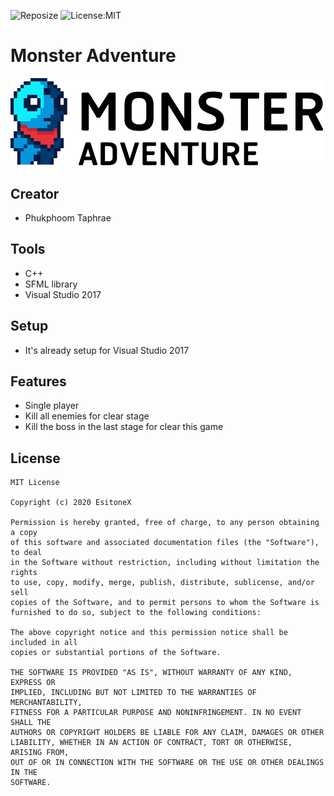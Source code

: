 ![Reposize](https://img.shields.io/github/repo-size/phoom1477/Monster_Adventure)
![License:MIT](https://img.shields.io/github/license/phoom1477/Monster_Adventure)

# **Monster Adventure**

<img src="./Monster_Adventure/src/Resource/Gamelogo/logo_Black.png" alt="drawing" width="500">

## Creator
 - Phukphoom Taphrae

## Tools
 - C++
 - SFML library
 - Visual Studio 2017

## Setup
 - It's already setup for Visual Studio 2017

## Features
 - Single player
 - Kill all enemies for clear stage
 - Kill the boss in the last stage for clear this game

## License
```
MIT License

Copyright (c) 2020 EsitoneX

Permission is hereby granted, free of charge, to any person obtaining a copy
of this software and associated documentation files (the "Software"), to deal
in the Software without restriction, including without limitation the rights
to use, copy, modify, merge, publish, distribute, sublicense, and/or sell
copies of the Software, and to permit persons to whom the Software is
furnished to do so, subject to the following conditions:

The above copyright notice and this permission notice shall be included in all
copies or substantial portions of the Software.

THE SOFTWARE IS PROVIDED "AS IS", WITHOUT WARRANTY OF ANY KIND, EXPRESS OR
IMPLIED, INCLUDING BUT NOT LIMITED TO THE WARRANTIES OF MERCHANTABILITY,
FITNESS FOR A PARTICULAR PURPOSE AND NONINFRINGEMENT. IN NO EVENT SHALL THE
AUTHORS OR COPYRIGHT HOLDERS BE LIABLE FOR ANY CLAIM, DAMAGES OR OTHER
LIABILITY, WHETHER IN AN ACTION OF CONTRACT, TORT OR OTHERWISE, ARISING FROM,
OUT OF OR IN CONNECTION WITH THE SOFTWARE OR THE USE OR OTHER DEALINGS IN THE
SOFTWARE.
```
